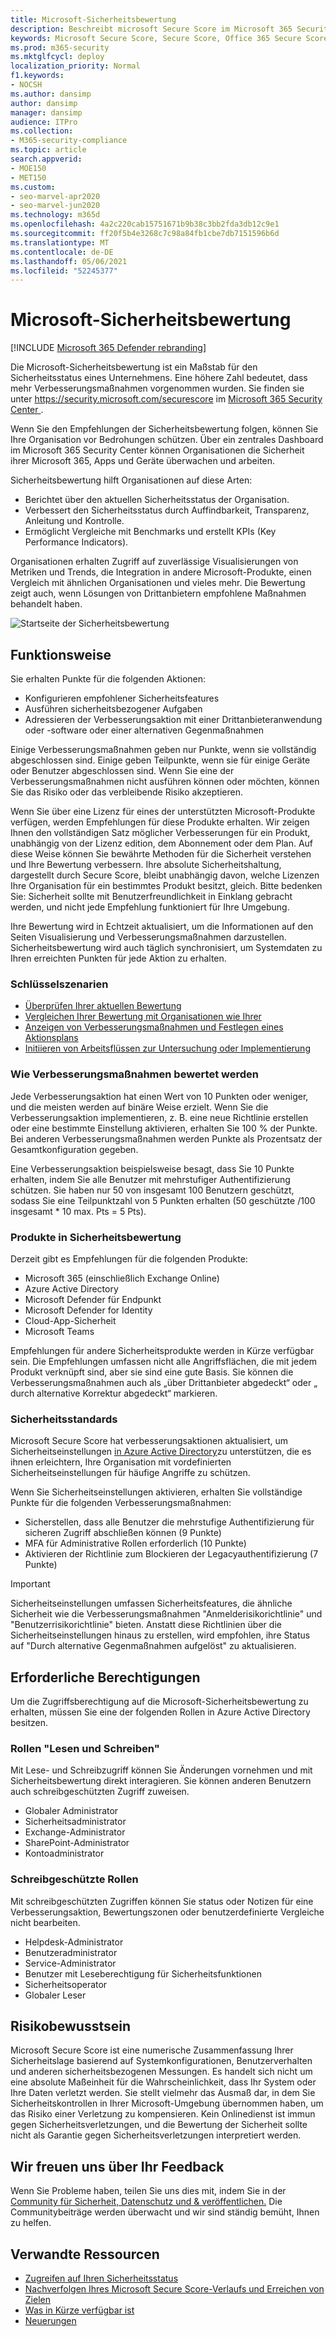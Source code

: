 ```yaml
---
title: Microsoft-Sicherheitsbewertung
description: Beschreibt microsoft Secure Score im Microsoft 365 Security Center, wie Sie Ihre Sicherheitslage verbessern und welche Sicherheitsadministratoren erwarten können.
keywords: Microsoft Secure Score, Secure Score, Office 365 Secure Score, Microsoft Security Score, microsoft 365 Security Center, Verbesserungsmaßnahmen
ms.prod: m365-security
ms.mktglfcycl: deploy
localization_priority: Normal
f1.keywords:
- NOCSH
ms.author: dansimp
author: dansimp
manager: dansimp
audience: ITPro
ms.collection:
- M365-security-compliance
ms.topic: article
search.appverid:
- MOE150
- MET150
ms.custom:
- seo-marvel-apr2020
- seo-marvel-jun2020
ms.technology: m365d
ms.openlocfilehash: 4a2c220cab15751671b9b38c3bb2fda3db12c9e1
ms.sourcegitcommit: ff20f5b4e3268c7c98a84fb1cbe7db7151596b6d
ms.translationtype: MT
ms.contentlocale: de-DE
ms.lasthandoff: 05/06/2021
ms.locfileid: "52245377"
---
```

# <a name="microsoft-secure-score"></a>Microsoft-Sicherheitsbewertung

[!INCLUDE [Microsoft 365 Defender rebranding](../includes/microsoft-defender.md)]

Die Microsoft-Sicherheitsbewertung ist ein Maßstab für den Sicherheitsstatus eines Unternehmens. Eine höhere Zahl bedeutet, dass mehr Verbesserungsmaßnahmen vorgenommen wurden. Sie finden sie unter https://security.microsoft.com/securescore im [Microsoft 365 Security Center ](overview-security-center.md).

Wenn Sie den Empfehlungen der Sicherheitsbewertung folgen, können Sie Ihre Organisation vor Bedrohungen schützen. Über ein zentrales Dashboard im Microsoft 365 Security Center können Organisationen die Sicherheit ihrer Microsoft 365, Apps und Geräte überwachen und arbeiten.

Sicherheitsbewertung hilft Organisationen auf diese Arten:  

* Berichtet über den aktuellen Sicherheitsstatus der Organisation.
* Verbessert den Sicherheitsstatus durch Auffindbarkeit, Transparenz, Anleitung und Kontrolle.  
* Ermöglicht Vergleiche mit Benchmarks und erstellt KPIs (Key Performance Indicators).

Organisationen erhalten Zugriff auf zuverlässige Visualisierungen von Metriken und Trends, die Integration in andere Microsoft-Produkte, einen Vergleich mit ähnlichen Organisationen und vieles mehr. Die Bewertung zeigt auch, wenn Lösungen von Drittanbietern empfohlene Maßnahmen behandelt haben.

![Startseite der Sicherheitsbewertung](../../media/secure-score/secure-score-home-page.png)

## <a name="how-it-works"></a>Funktionsweise

Sie erhalten Punkte für die folgenden Aktionen:

- Konfigurieren empfohlener Sicherheitsfeatures
- Ausführen sicherheitsbezogener Aufgaben
- Adressieren der Verbesserungsaktion mit einer Drittanbieteranwendung oder -software oder einer alternativen Gegenmaßnahmen

Einige Verbesserungsmaßnahmen geben nur Punkte, wenn sie vollständig abgeschlossen sind. Einige geben Teilpunkte, wenn sie für einige Geräte oder Benutzer abgeschlossen sind. Wenn Sie eine der Verbesserungsmaßnahmen nicht ausführen können oder möchten, können Sie das Risiko oder das verbleibende Risiko akzeptieren.

Wenn Sie über eine Lizenz für eines der unterstützten Microsoft-Produkte verfügen, werden Empfehlungen für diese Produkte erhalten. Wir zeigen Ihnen den vollständigen Satz möglicher Verbesserungen für ein Produkt, unabhängig von der Lizenz edition, dem Abonnement oder dem Plan. Auf diese Weise können Sie bewährte Methoden für die Sicherheit verstehen und Ihre Bewertung verbessern. Ihre absolute Sicherheitshaltung, dargestellt durch Secure Score, bleibt unabhängig davon, welche Lizenzen Ihre Organisation für ein bestimmtes Produkt besitzt, gleich. Bitte bedenken Sie: Sicherheit sollte mit Benutzerfreundlichkeit in Einklang gebracht werden, und nicht jede Empfehlung funktioniert für Ihre Umgebung.

Ihre Bewertung wird in Echtzeit aktualisiert, um die Informationen auf den Seiten Visualisierung und Verbesserungsmaßnahmen darzustellen. Sicherheitsbewertung wird auch täglich synchronisiert, um Systemdaten zu Ihren erreichten Punkten für jede Aktion zu erhalten.

### <a name="key-scenarios"></a>Schlüsselszenarien

- [Überprüfen Ihrer aktuellen Bewertung](microsoft-secure-score-improvement-actions.md#check-your-current-score)
- [Vergleichen Ihrer Bewertung mit Organisationen wie Ihrer](microsoft-secure-score-history-metrics-trends.md#compare-your-score-to-organizations-like-yours)
- [Anzeigen von Verbesserungsmaßnahmen und Festlegen eines Aktionsplans](microsoft-secure-score-improvement-actions.md#take-action-to-improve-your-score)
- [Initiieren von Arbeitsflüssen zur Untersuchung oder Implementierung](microsoft-secure-score-improvement-actions.md#view-improvement-action-details)

### <a name="how-improvement-actions-are-scored"></a>Wie Verbesserungsmaßnahmen bewertet werden

Jede Verbesserungsaktion hat einen Wert von 10 Punkten oder weniger, und die meisten werden auf binäre Weise erzielt. Wenn Sie die Verbesserungsaktion implementieren, z. B. eine neue Richtlinie erstellen oder eine bestimmte Einstellung aktivieren, erhalten Sie 100 % der Punkte. Bei anderen Verbesserungsmaßnahmen werden Punkte als Prozentsatz der Gesamtkonfiguration gegeben.

Eine Verbesserungsaktion beispielsweise besagt, dass Sie 10 Punkte erhalten, indem Sie alle Benutzer mit mehrstufiger Authentifizierung schützen. Sie haben nur 50 von insgesamt 100 Benutzern geschützt, sodass Sie eine Teilpunktzahl von 5 Punkten erhalten (50 geschützte /100 insgesamt * 10 max. Pts = 5 Pts).

### <a name="products-included-in-secure-score"></a>Produkte in Sicherheitsbewertung

Derzeit gibt es Empfehlungen für die folgenden Produkte:

- Microsoft 365 (einschließlich Exchange Online)
- Azure Active Directory
- Microsoft Defender für Endpunkt
- Microsoft Defender for Identity
- Cloud-App-Sicherheit
- Microsoft Teams

Empfehlungen für andere Sicherheitsprodukte werden in Kürze verfügbar sein. Die Empfehlungen umfassen nicht alle Angriffsflächen, die mit jedem Produkt verknüpft sind, aber sie sind eine gute Basis. Sie können die Verbesserungsmaßnahmen auch als „über Drittanbieter abgedeckt“ oder „ durch alternative Korrektur abgedeckt“ markieren.

### <a name="security-defaults"></a>Sicherheitsstandards

Microsoft Secure Score hat verbesserungsaktionen aktualisiert, um Sicherheitseinstellungen [in Azure Active Directory](/azure/active-directory/fundamentals/concept-fundamentals-security-defaults)zu unterstützen, die es ihnen erleichtern, Ihre Organisation mit vordefinierten Sicherheitseinstellungen für häufige Angriffe zu schützen.

Wenn Sie Sicherheitseinstellungen aktivieren, erhalten Sie vollständige Punkte für die folgenden Verbesserungsmaßnahmen:

- Sicherstellen, dass alle Benutzer die mehrstufige Authentifizierung für sicheren Zugriff abschließen können (9 Punkte)
- MFA für Administrative Rollen erforderlich (10 Punkte)
- Aktivieren der Richtlinie zum Blockieren der Legacyauthentifizierung (7 Punkte)

>[!IMPORTANT]
>Sicherheitseinstellungen umfassen Sicherheitsfeatures, die ähnliche Sicherheit wie die Verbesserungsmaßnahmen "Anmelderisikorichtlinie" und "Benutzerrisikorichtlinie" bieten. Anstatt diese Richtlinien über die Sicherheitseinstellungen hinaus zu erstellen, wird empfohlen, ihre Status auf "Durch alternative Gegenmaßnahmen aufgelöst" zu aktualisieren.

## <a name="required-permissions"></a>Erforderliche Berechtigungen

Um die Zugriffsberechtigung auf die Microsoft-Sicherheitsbewertung zu erhalten, müssen Sie eine der folgenden Rollen in Azure Active Directory besitzen.

### <a name="read-and-write-roles"></a>Rollen "Lesen und Schreiben"

Mit Lese- und Schreibzugriff können Sie Änderungen vornehmen und mit Sicherheitsbewertung direkt interagieren. Sie können anderen Benutzern auch schreibgeschützten Zugriff zuweisen.

* Globaler Administrator
* Sicherheitsadministrator
* Exchange-Administrator
* SharePoint-Administrator
* Kontoadministrator

### <a name="read-only-roles"></a>Schreibgeschützte Rollen

Mit schreibgeschützten Zugriffen können Sie status oder Notizen für eine Verbesserungsaktion, Bewertungszonen oder benutzerdefinierte Vergleiche nicht bearbeiten.

* Helpdesk-Administrator
* Benutzeradministrator
* Service-Administrator
* Benutzer mit Leseberechtigung für Sicherheitsfunktionen
* Sicherheitsoperator
* Globaler Leser

## <a name="risk-awareness"></a>Risikobewusstsein

Microsoft Secure Score ist eine numerische Zusammenfassung Ihrer Sicherheitslage basierend auf Systemkonfigurationen, Benutzerverhalten und anderen sicherheitsbezogenen Messungen. Es handelt sich nicht um eine absolute Maßeinheit für die Wahrscheinlichkeit, dass Ihr System oder Ihre Daten verletzt werden. Sie stellt vielmehr das Ausmaß dar, in dem Sie Sicherheitskontrollen in Ihrer Microsoft-Umgebung übernommen haben, um das Risiko einer Verletzung zu kompensieren. Kein Onlinedienst ist immun gegen Sicherheitsverletzungen, und die Bewertung der Sicherheit sollte nicht als Garantie gegen Sicherheitsverletzungen interpretiert werden.

## <a name="we-want-to-hear-from-you"></a>Wir freuen uns über Ihr Feedback

Wenn Sie Probleme haben, teilen Sie uns dies mit, indem Sie in der [Community für Sicherheit, Datenschutz und & veröffentlichen.](https://techcommunity.microsoft.com/t5/Security-Privacy-Compliance/bd-p/security_privacy) Die Communitybeiträge werden überwacht und wir sind ständig bemüht, Ihnen zu helfen.

## <a name="related-resources"></a>Verwandte Ressourcen

- [Zugreifen auf Ihren Sicherheitsstatus](microsoft-secure-score-improvement-actions.md)
- [Nachverfolgen Ihres Microsoft Secure Score-Verlaufs und Erreichen von Zielen](microsoft-secure-score-history-metrics-trends.md)
- [Was in Kürze verfügbar ist](microsoft-secure-score-whats-coming.md)
- [Neuerungen](microsoft-secure-score-whats-new.md)